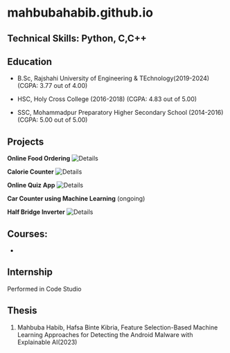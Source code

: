 # mahbubahabib.github.io
## Technical Skills: Python, C,C++
## Education
- B.Sc, Rajshahi University of Engineering & TEchnology(2019-2024)
  (CGPA: 3.77 out of 4.00)

- HSC, Holy Cross College (2016-2018)
  (CGPA: 4.83 out of 5.00)
           
- SSC, Mohammadpur Preparatory Higher Secondary School (2014-2016)
  (CGPA: 5.00 out of 5.00)
  
## Projects

**Online Food Ordering**
![Details](https://github.com/mahbuba26/FoodAppNew)

**Calorie Counter**
![Details](https://github.com/mahbuba26/Diet-Care)

**Online Quiz App**
![Details](https://ithub.com/mahbuba26/Online-Quiz)

**Car Counter using Machine Learning**
(ongoing)

**Half Bridge Inverter**
![Details](https://github.com/mahbuba26/Half-bridge-inverter)

## Courses:
* 

## Internship
Performed in Code Studio 
![]()

## Thesis
1. Mahbuba Habib, Hafsa Binte Kibria, Feature Selection-Based Machine Learning Approaches for Detecting the Android Malware with Explainable AI(2023)
